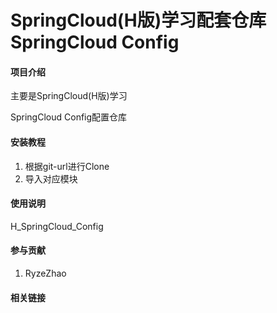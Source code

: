 # SpringCloud(H版)学习配套仓库SpringCloud Config

#### 项目介绍
主要是SpringCloud(H版)学习

SpringCloud Config配置仓库


#### 安装教程
1. 根据git-url进行Clone
2. 导入对应模块



#### 使用说明
H_SpringCloud_Config















#### 参与贡献
1. RyzeZhao





#### 相关链接




